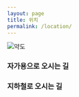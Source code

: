 ```yaml
---
layout: page
title: 위치 
permalink: /location/
---
```


![약도](http://evoka.github.io/images/map.png)

### 자가용으로 오시는 길



### 지하철로 오시는 길


